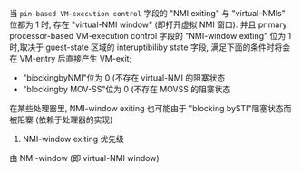 
当 `pin-based VM-execution control` 字段的 "NMI exiting" 与 "virtual-NMIs" 位都为 1 时, 存在 "virtual-NMI window" (即打开虚拟 NMI 窗口). 并且 primary processor-based VM-execution control 字段的 "NMI-window exiting" 位为 1 时,取决于 guest-state 区域的 interuptibiliby state 字段, 满足下面的条件时将会在 VM-entry 后直接产生 VM-exit;
* "biockingbyNMI"位为 0 (不存在 virtual-NMI 的阻寨状态
* "blockingby MOV-SS"位为 0 (不存在 MOVSS 的阻寨状态

在某些处理器里, NMI-window exiting 也可能由于 "blocking bySTI"阻塞状态而被阻寨 (依赖于处理器的实现)

1. NMI-window exiting 优先级

由 NMI-window (即 virtual-NMI window)